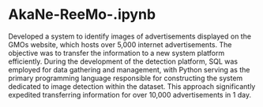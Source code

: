 # AkaNe-ReeMo-.ipynb
Developed a system to identify images of advertisements displayed on the GMOs website, which hosts over 5,000 internet advertisements. The objective was to transfer the information to a new system platform efficiently.
During the development of the detection platform, SQL was employed for data gathering and management, with Python serving as the primary programming language responsible for constructing the system dedicated to image detection within the dataset. This approach significantly expedited transferring information for over 10,000 advertisements in 1 day.
